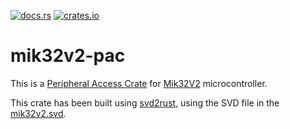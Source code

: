 [![docs.rs](https://docs.rs/mik32v2-pac/badge.svg)](https://docs.rs/mik32v2-pac) [![crates.io](https://img.shields.io/crates/d/mik32v2-pac.svg)](https://crates.io/crates/mik32v2-pac)

# mik32v2-pac

This is a [Peripheral Access Crate](https://docs.rust-embedded.org/book/start/registers.html) for [Mik32V2] microcontroller.

[Mik32V2]: https://static.chipdip.ru/lib/562/DOC042562629.pdf

This crate has been built using [svd2rust], using the SVD file in the [mik32v2.svd].

[svd2rust]: https://github.com/rust-embedded/svd2rust
[mik32v2.svd]: https://github.com/mik32-rs/mik32v2-pac/blob/main/mik32v2.svd
